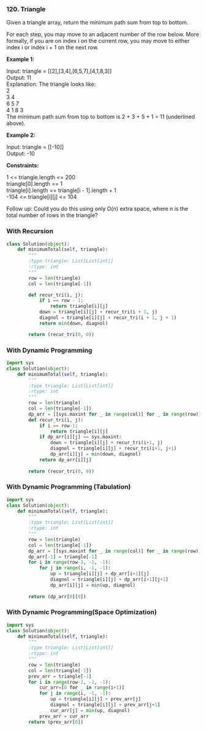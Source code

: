 ### 120. Triangle

Given a triangle array, return the minimum path sum from top to bottom.

For each step, you may move to an adjacent number of the row below. More formally, if you are on index i on the current row, you may move to either index i or index i + 1 on the next row.

**Example 1:**

Input: triangle = [[2],[3,4],[6,5,7],[4,1,8,3]]  
Output: 11  
Explanation: The triangle looks like:  
   2  
  3 4  
 6 5 7  
4 1 8 3  
The minimum path sum from top to bottom is 2 + 3 + 5 + 1 = 11 (underlined above).

**Example 2:**

Input: triangle = [[-10]]  
Output: -10

**Constraints:**

1 <= triangle.length <= 200  
triangle[0].length == 1  
triangle[i].length == triangle[i - 1].length + 1  
-104 <= triangle[i][j] <= 104  

Follow up: Could you do this using only O(n) extra space, where n is the total number of rows in the triangle?

### With Recursion

```python
class Solution(object):
    def minimumTotal(self, triangle):
        """
        :type triangle: List[List[int]]
        :rtype: int
        """
        row = len(triangle)
        col = len(triangle[-1])

        def recur_tri(i, j):
            if i == row - 1:
                return triangle[i][j]
            down = triangle[i][j] + recur_tri(i + 1, j)
            diagnol = triangle[i][j] + recur_tri(i + 1, j + 1)
            return min(down, diagnol)

        return (recur_tri(0, 0))
```

### With Dynamic Programming

```python
import sys
class Solution(object):
    def minimumTotal(self, triangle):
        """
        :type triangle: List[List[int]]
        :rtype: int
        """
        row = len(triangle)
        col = len(triangle[-1])
        dp_arr = [[sys.maxint for _ in range(col)] for _ in range(row)]
        def recur_tri(i, j):
            if i == row-1:
                return triangle[i][j]
            if dp_arr[i][j] == sys.maxint: 
                down = triangle[i][j] + recur_tri(i+1, j)
                diagnol = triangle[i][j] + recur_tri(i+1, j+1)
                dp_arr[i][j] = min(down, diagnol)
            return dp_arr[i][j]
        
        return (recur_tri(0, 0))
```

### With Dynamic Programming (Tabulation)

```python
import sys
class Solution(object):
    def minimumTotal(self, triangle):
        """
        :type triangle: List[List[int]]
        :rtype: int
        """
        row = len(triangle)
        col = len(triangle[-1])
        dp_arr = [[sys.maxint for _ in range(col)] for _ in range(row)]
        dp_arr[-1] = triangle[-1]
        for i in range(row-2, -1, -1):
            for j in range(i, -1, -1):
                up = triangle[i][j] + dp_arr[i+1][j]
                diagnol = triangle[i][j] + dp_arr[i+1][j+1]
                dp_arr[i][j] = min(up, diagnol)
        
        return (dp_arr[0][0])
```
### With Dynamic Programming(Space Optimization)

```python
import sys
class Solution(object):
    def minimumTotal(self, triangle):
        """
        :type triangle: List[List[int]]
        :rtype: int
        """
        row = len(triangle)
        col = len(triangle[-1])
        prev_arr = triangle[-1]
        for i in range(row-2, -1, -1):
            cur_arr=[0 for _ in range(i+1)]
            for j in range(i, -1, -1):
                up = triangle[i][j] + prev_arr[j]
                diagnol = triangle[i][j] + prev_arr[j+1]
                cur_arr[j] = min(up, diagnol)
            prev_arr = cur_arr
        return (prev_arr[0])
```